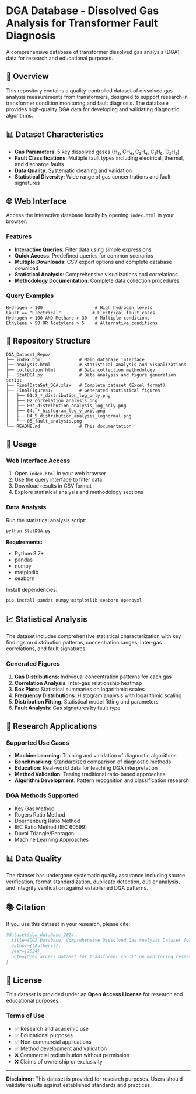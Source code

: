 # DGA Database - Dissolved Gas Analysis for Transformer Fault Diagnosis

A comprehensive database of transformer dissolved gas analysis (DGA) data for research and educational purposes.

## 🎯 Overview

This repository contains a quality-controlled dataset of dissolved gas analysis measurements from transformers, designed to support research in transformer condition monitoring and fault diagnosis. The database provides high-quality DGA data for developing and validating diagnostic algorithms.

## 📊 Dataset Characteristics

- **Gas Parameters**: 5 key dissolved gases (H₂, CH₄, C₂H₄, C₂H₆, C₂H₂)
- **Fault Classifications**: Multiple fault types including electrical, thermal, and discharge faults
- **Data Quality**: Systematic cleaning and validation
- **Statistical Diversity**: Wide range of gas concentrations and fault signatures

## 🌐 Web Interface

Access the interactive database locally by opening `index.html` in your browser.

### Features

- **Interactive Queries**: Filter data using simple expressions
- **Quick Access**: Predefined queries for common scenarios
- **Multiple Downloads**: CSV export options and complete database download
- **Statistical Analysis**: Comprehensive visualizations and correlations
- **Methodology Documentation**: Complete data collection procedures

### Query Examples

```
Hydrogen > 100                    # High hydrogen levels
Fault == "Electrical"            # Electrical fault cases
Hydrogen > 100 AND Methane > 30   # Multiple conditions
Ethylene > 50 OR Acetylene > 5    # Alternative conditions
```

## 📁 Repository Structure

```
DGA_Dataset_Repo/
├── index.html              # Main database interface
├── analysis.html           # Statistical analysis and visualizations
├── collection.html         # Data collection methodology
├── StatDGA.py              # Data analysis and figure generation script
├── FinalDataSet_DGA.xlsx   # Complete dataset (Excel format)
├── FinalFigures1/          # Generated statistical figures
│   ├── 01c2_*_distribution_log_only.png
│   ├── 02_correlation_analysis.png
│   ├── 03c_distribution_analysis_log_only.png
│   ├── 04c_*_histogram_log_y_axis.png
│   ├── 04_5_distribution_analysis_lognormal.png
│   └── 05_fault_analysis.png
└── README.md               # This documentation
```

## 🔧 Usage

### Web Interface Access

1. Open `index.html` in your web browser
2. Use the query interface to filter data
3. Download results in CSV format
4. Explore statistical analysis and methodology sections

### Data Analysis

Run the statistical analysis script:

```bash
python StatDGA.py
```

**Requirements:**
- Python 3.7+
- pandas
- numpy
- matplotlib
- seaborn

Install dependencies:
```bash
pip install pandas numpy matplotlib seaborn openpyxl
```

## 📈 Statistical Analysis

The dataset includes comprehensive statistical characterization with key findings on distribution patterns, concentration ranges, inter-gas correlations, and fault signatures.

### Generated Figures

1. **Gas Distributions**: Individual concentration patterns for each gas
2. **Correlation Analysis**: Inter-gas relationship heatmap
3. **Box Plots**: Statistical summaries on logarithmic scales
4. **Frequency Distributions**: Histogram analysis with logarithmic scaling
5. **Distribution Fitting**: Statistical model fitting and parameters
6. **Fault Analysis**: Gas signatures by fault type

## 🔬 Research Applications

### Supported Use Cases

- **Machine Learning**: Training and validation of diagnostic algorithms
- **Benchmarking**: Standardized comparison of diagnostic methods
- **Education**: Real-world data for teaching DGA interpretation
- **Method Validation**: Testing traditional ratio-based approaches
- **Algorithm Development**: Pattern recognition and classification research

### DGA Methods Supported

- Key Gas Method
- Rogers Ratio Method
- Doernenburg Ratio Method
- IEC Ratio Method (IEC 60599)
- Duval Triangle/Pentagon
- Machine Learning Approaches

## 📊 Data Quality

The dataset has undergone systematic quality assurance including source verification, format standardization, duplicate detection, outlier analysis, and integrity verification against established DGA patterns.

## 📚 Citation

If you use this dataset in your research, please cite:

```bibtex
@dataset{dga_database_2024,
  title={DGA Database: Comprehensive Dissolved Gas Analysis Dataset for Transformer Fault Diagnosis},
  author={[Authors]},
  year={2024},
  note={Open access dataset for transformer condition monitoring research}
}
```

## 📄 License

This dataset is provided under an **Open Access License** for research and educational purposes.

### Terms of Use

- ✅ Research and academic use
- ✅ Educational purposes
- ✅ Non-commercial applications
- ✅ Method development and validation
- ❌ Commercial redistribution without permission
- ❌ Claims of ownership or exclusivity

---

**Disclaimer**: This dataset is provided for research purposes. Users should validate results against established standards and practices.
